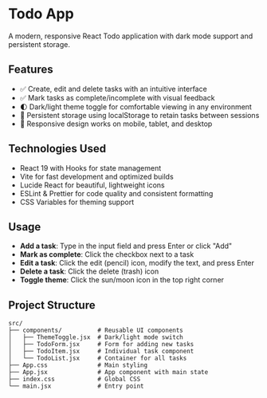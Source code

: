 # Todo App

A modern, responsive React Todo application with dark mode support and persistent storage.

## Features

- ✅ Create, edit and delete tasks with an intuitive interface
- ✅ Mark tasks as complete/incomplete with visual feedback
- 🌓 Dark/light theme toggle for comfortable viewing in any environment
- 💾 Persistent storage using localStorage to retain tasks between sessions
- 📱 Responsive design works on mobile, tablet, and desktop

## Technologies Used

- React 19 with Hooks for state management
- Vite for fast development and optimized builds
- Lucide React for beautiful, lightweight icons
- ESLint & Prettier for code quality and consistent formatting
- CSS Variables for theming support

## Usage

- **Add a task**: Type in the input field and press Enter or click "Add"
- **Mark as complete**: Click the checkbox next to a task
- **Edit a task**: Click the edit (pencil) icon, modify the text, and press Enter
- **Delete a task**: Click the delete (trash) icon
- **Toggle theme**: Click the sun/moon icon in the top right corner

## Project Structure

```
src/
├── components/          # Reusable UI components
│   ├── ThemeToggle.jsx  # Dark/light mode switch
│   ├── TodoForm.jsx     # Form for adding new tasks
│   ├── TodoItem.jsx     # Individual task component
│   └── TodoList.jsx     # Container for all tasks
├── App.css              # Main styling
├── App.jsx              # App component with main state
├── index.css            # Global CSS
└── main.jsx             # Entry point
```
